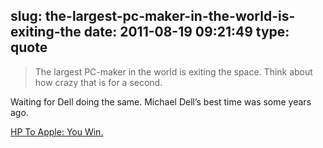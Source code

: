 slug: the-largest-pc-maker-in-the-world-is-exiting-the
date: 2011-08-19 09:21:49
type: quote
---

> The largest PC-maker in the world is exiting the space. Think about how crazy that is for a second.

Waiting for Dell doing the same. Michael Dell’s best time was some years ago.

 [HP To Apple: You Win.](http://techcrunch.com/2011/08/18/apple-wins-without-throwing-a-punch/)
